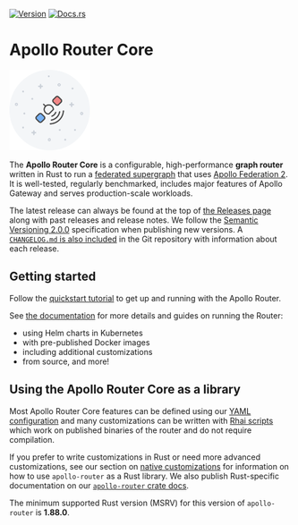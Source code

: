 [![Version](https://img.shields.io/crates/v/apollo-router.svg)](https://crates.io/crates/apollo-router)
[![Docs.rs](https://docs.rs/apollo-router/badge.svg)](https://docs.rs/apollo-router)

# Apollo Router Core

[<img alt="Apollo Router" src="https://raw.githubusercontent.com/apollographql/space-kit/main/src/illustrations/svgs/satellite1.svg" height="144">](https://www.apollographql.com/docs/router/)

The **Apollo Router Core** is a configurable, high-performance **graph router** written in Rust to run a [federated supergraph](https://www.apollographql.com/docs/federation/) that uses [Apollo Federation 2](https://www.apollographql.com/docs/federation/v2/federation-2/new-in-federation-2). It is well-tested, regularly benchmarked, includes major features of Apollo Gateway and serves production-scale workloads.

The latest release can always be found at the top of [the Releases page](https://github.com/apollographql/router/releases/) along with past releases and release notes.  We follow the [Semantic Versioning 2.0.0](https://semver.org/) specification when publishing new versions.  A [`CHANGELOG.md` is also included](https://github.com/apollographql/router/blob/main/CHANGELOG.md) in the Git repository with information about each release.

## Getting started

Follow the [quickstart tutorial](https://www.apollographql.com/docs/router/quickstart/) to get up and running with the Apollo Router.

See [the documentation](https://www.apollographql.com/docs/router) for more details and guides on running the Router:

- using Helm charts in Kubernetes
- with pre-published Docker images
- including additional customizations
- from source, and more!

## Using the Apollo Router Core as a library

Most Apollo Router Core features can be defined using our [YAML configuration](https://www.apollographql.com/docs/router/configuration/overview) and many customizations can be written with [Rhai scripts](https://www.apollographql.com/docs/router/customizations/rhai) which work on published binaries of the router and do not require compilation.

If you prefer to write customizations in Rust or need more advanced customizations, see our section on [native customizations](https://www.apollographql.com/docs/router/customizations/native) for information on how to use `apollo-router` as a Rust library.  We also publish Rust-specific documentation on our [`apollo-router` crate docs](https://docs.rs/crate/apollo-router).

<!-- renovate-automation: rustc version -->
The minimum supported Rust version (MSRV) for this version of `apollo-router` is **1.88.0**.
